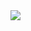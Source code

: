 <div>
  <img src="{{site.baseurl}}/images/wheele.jpg" id="wheel" onclick="regen()">
</div>


<script>
  function getRandomInt(max) {
    return Math.floor(Math.random()*max);
  }
</script>

<script>
  const image = document.getElementById('wheel');

  image.addEventListener('click', () => {
    var rando;
    rando = Math.floor(Math.random()*3);
    if (rando = 0)
    {
      image.src = "{{site.baseurl}}/images/hat.png";
    } else if (rando = 1)
    {
      image.src = "{{site.baseurl}}/images/shirt.jpg";
    } else {
      image.src = "{{site.baseurl}}/images/bottle.jpg";
    }
  });
</script>
